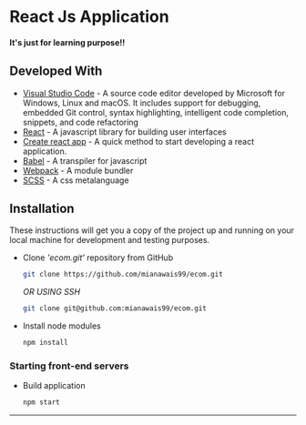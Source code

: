 
# React Js Application 

#### It's just for learning purpose!!
## Developed With

* [Visual Studio Code](https://code.visualstudio.com/) - A source code editor developed by Microsoft for Windows, Linux and macOS. It includes support for debugging, embedded Git control, syntax highlighting, intelligent code completion, snippets, and code refactoring
* [React](https://reactjs.org/) - A javascript library for building user interfaces
* [Create react app](https://create-react-app.dev/) - A quick method to start developing a react application.
* [Babel](https://babeljs.io/) - A transpiler for javascript
* [Webpack](https://webpack.js.org/) - A module bundler
* [SCSS](http://sass-lang.com/) - A css metalanguage

## Installation

These instructions will get you a copy of the project up and running on your local machine for development and testing purposes.

* Clone _'ecom.git'_ repository from GitHub

  ```bash
  git clone https://github.com/mianawais99/ecom.git
  ```
    _OR USING SSH_

  ```bash
  git clone git@github.com:mianawais99/ecom.git
  ```
* Install node modules

   ```bash
   npm install
   ```
### Starting front-end servers

* Build application

  ```bash
  npm start
  ```
---
